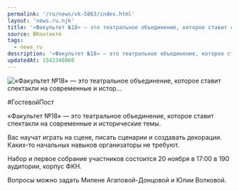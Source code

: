 ```yaml
---
permalink: '/ru/news/vk-5863/index.html'
layout: 'news.ru.njk'
title: '«Факультет №18» — это театральное объединение, которое ставит спектакли на современные и истор'
source: ВКонтакте
tags:
  - news_ru
description: '«Факультет №18» — это театральное объединение, которое ставит спектакли на современные и истор…'
updatedAt: 1542348060
---
```

![«Факультет №18» — это театральное объединение, которое ставит спектакли на современные и истор…](https://sun9-34.userapi.com/impf/c850020/v850020260/ba977/7BfRJG2fSGc.jpg?size=1280x800&quality=96&sign=0f33d226cd296d5d6f30777fd527b6fc&c_uniq_tag=N9vOmcVjawb7BKs9oR42ZnFxd2cJ3RgvXK9l39hMzaY&type=album)

#ГостевойПост

«Факультет №18» — это театральное объединение, которое ставит спектакли на современные и исторические темы.

Вас научат играть на сцене, писать сценарии и создавать декорации. Каких-то начальных навыков организаторы не требуют.

Набор и первое собрание участников состоится 20 ноября в 17:00 в 190 аудитории, корпус ФКН.

Вопросы можно задать Милене Агаповой-Донцовой и Юлии Волковой.
